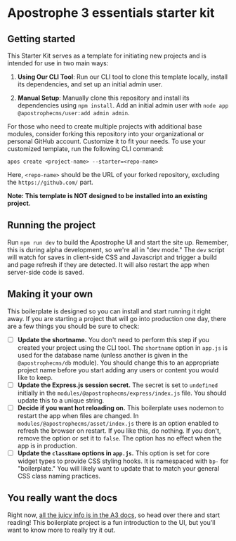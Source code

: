 # Apostrophe 3 essentials starter kit

## Getting started

This Starter Kit serves as a template for initiating new projects and is intended for use in two main ways:

1. **Using Our CLI Tool**: Run our CLI tool to clone this template locally, install its dependencies, and set up an initial admin user.
  
2. **Manual Setup**: Manually clone this repository and install its dependencies using `npm install`. Add an initial admin user with `node app @apostrophecms/user:add admin admin`.

For those who need to create multiple projects with additional base modules, consider forking this repository into your organizational or personal GitHub account. Customize it to fit your needs. To use your customized template, run the following CLI command: 

```
apos create <project-name> --starter=<repo-name>
```
Here, `<repo-name>` should be the URL of your forked repository, excluding the `https://github.com/` part.

**Note: This template is NOT designed to be installed into an existing project.**

## Running the project

Run `npm run dev` to build the Apostrophe UI and start the site up. Remember, this is during alpha development, so we're all in "dev mode." The `dev` script will watch for saves in client-side CSS and Javascript and trigger a build and page refresh if they are detected. It will also restart the app when server-side code is saved.

## Making it your own

This boilerplate is designed so you can install and start running it right away. If you are starting a project that will go into production one day, there are a few things you should be sure to check:

- [ ] **Update the shortname.** You don't need to perform this step if you created your project using the CLI tool. The `shortname` option in `app.js` is used for the database name (unless another is given in the `@apostrophecms/db` module). You should change this to an appropriate project name before you start adding any users or content you would like to keep.
- [ ] **Update the Express.js session secret.** The secret is set to `undefined` initially in the `modules/@apostrophecms/express/index.js` file. You should update this to a unique string.
- [ ] **Decide if you want hot reloading on.** This boilerplate uses nodemon to restart the app when files are changed. In `modules/@apostrophecms/asset/index.js` there is an option enabled to refresh the browser on restart. If you like this, do nothing. If you don't, remove the option or set it to `false`. The option has no effect when the app is in production.
- [ ] **Update the `className` options in `app.js`.** This option is set for core widget types to provide CSS styling hooks. It is namespaced with `bp-` for "boilerplate." You will likely want to update that to match your general CSS class naming practices.

## You really want the docs

Right now, [all the juicy info is in the A3 docs](https://a3.docs.apostrophecms.org), so head over there and start reading! This boilerplate project is a fun introduction to the UI, but you'll want to know more to really try it out.

